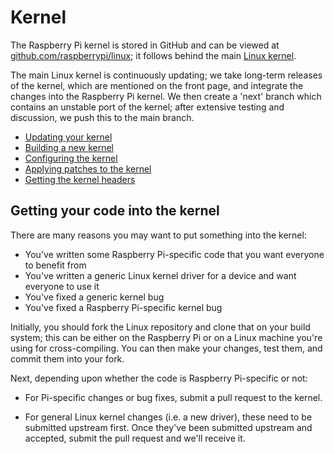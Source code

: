 # Kernel

The Raspberry Pi kernel is stored in GitHub and can be viewed at [github.com/raspberrypi/linux](https://github.com/raspberrypi/linux); it follows behind the main [Linux kernel](https://github.com/torvalds/linux).

The main Linux kernel is continuously updating; we take long-term releases of the kernel, which are mentioned on the front page, and integrate the changes into the Raspberry Pi kernel. We then create a 'next' branch which contains an unstable port of the kernel; after extensive testing and discussion, we push this to the main branch.

- [Updating your kernel](/linux/kernel/updating.md)
- [Building a new kernel](/linux/kernel/building.md)
- [Configuring the kernel](/linux/kernel/configuring.md)
- [Applying patches to the kernel](/linux/kernel/patching.md)
- [Getting the kernel headers](/linux/kernel/headers.md)

## Getting your code into the kernel

There are many reasons you may want to put something into the kernel:

- You've written some Raspberry Pi-specific code that you want everyone to benefit from
- You've written a generic Linux kernel driver for a device and want everyone to use it
- You've fixed a generic kernel bug
- You've fixed a Raspberry Pi-specific kernel bug

Initially, you should fork the Linux repository and clone that on your build system; this can be either on the Raspberry Pi or on a Linux machine you're using for cross-compiling. You can then make your changes, test them, and commit them into your fork.

Next, depending upon whether the code is Raspberry Pi-specific or not:

- For Pi-specific changes or bug fixes, submit a pull request to the kernel.

- For general Linux kernel changes (i.e. a new driver), these need to be submitted upstream first. Once they've been submitted upstream and accepted, submit the pull request and we'll receive it.
